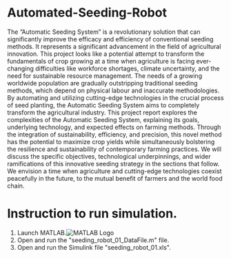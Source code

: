 # Automated-Seeding-Robot
The ”Automatic Seeding System” is a revolutionary solution that can significantly improve the efficacy and efficiency of conventional seeding methods. It represents a significant advancement in the field of agricultural innovation. This project looks like a potential attempt to transform the fundamentals of crop growing at a time when agriculture is facing ever-changing difficulties like workforce shortages, climate uncertainty, and the need for sustainable resource management.
The needs of a growing worldwide population are gradually outstripping traditional seeding methods, which depend on physical labour and inaccurate methodologies. By automating and utilizing cutting-edge technologies in the crucial process of seed planting, the Automatic Seeding System aims to completely transform the agricultural industry.
This project report explores the complexities of the Automatic Seeding System, explaining its goals, underlying technology, and expected effects on farming methods. Through the integration of sustainability, efficiency, and precision, this novel method has the potential to maximize crop yields while simultaneously bolstering the resilience and sustainability of contemporary farming practices. We will discuss the specific objectives, technological underpinnings, and wider ramifications of this innovative seeding strategy in the sections that follow. We envision a time when agriculture and cutting-edge technologies coexist peacefully in the future, to the mutual benefit of farmers and the world food chain.

# Instruction to run simulation.

1. Launch MATLAB.![MATLAB Logo]([https://example.com/path_to_matlab_logo.png](https://www.pngwing.com/en/free-png-avhih))
2. Open and run the "seeding_robot_01_DataFile.m" file.
3. Open and run the Simulink file "seeding_robot_01.xls".
